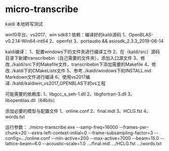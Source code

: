 # micro-transcribe
kaldi 本地转写测试

win10平台、vs2017、win sdk8.1
依赖：编译好的kaldi源码
1、OpenBLAS-v0.2.14-Win64-int64
2、openfst
3、portaudio && asiosdk_2.3.3_2019-06-14

kaldi编译：
1、配置windows下的文件夹进行编译工作
2、在（kaldi/src）源码目录下新建transcribebin（自己需要的文件夹），添加入口源文件
3、修改../kaldi/src下的Makefile文件，transcribebin下添加需要的Makefile
4、修改../kaldi下的CMakeLists文件
5、参考../kaldi/windows下的INSTALL.md Markdown文件进行编译
6、使用vs2017编译../kaldi/kaldiwin_vs2017_OPENBLAS下的vs工程

可能需要的依赖库:
1、libgcc_s_seh-1.dll
2、libgfortran-3.dll
3、libopenblas.dll（64bits）

添加必要的模型与配置文件
1、online.conf
2、final.mdl
3、HCLG.fst
4、words.txt

运行参数：
  ./micro-transcribe.exe --samp-freq=16000 --frames-per-chunk=20 --extra-left-context-initial=0 --frame-subsampling-factor=3 --config=.../online.conf --min-active=200 --max-active=7000 --beam=15.0 --lattice-beam=6.0 --acoustic-scale=1.0 .../final.mdl .../HCLG.fst .../words.txt
